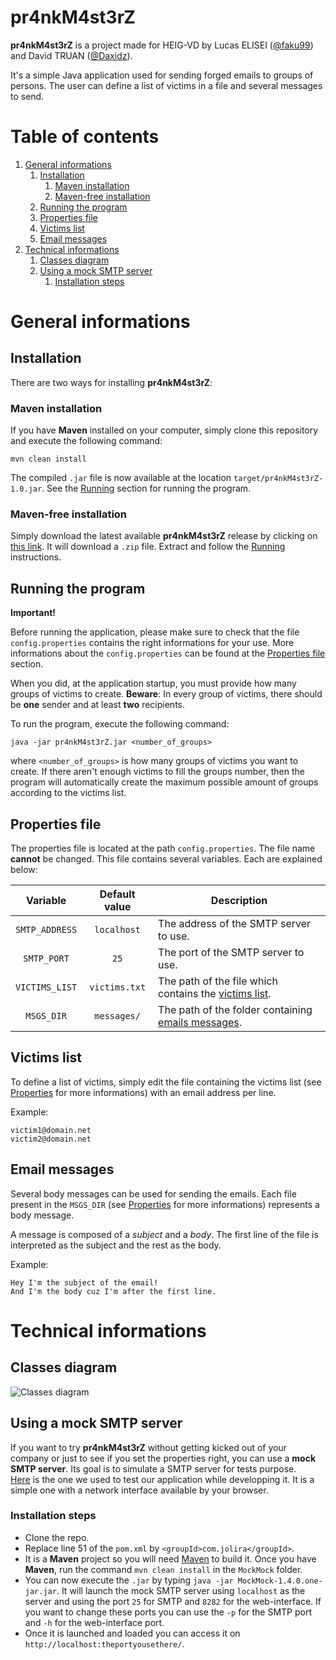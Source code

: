 # pr4nkM4st3rZ

**pr4nkM4st3rZ** is a project made for HEIG-VD by Lucas ELISEI ([@faku99](https://github.com/faku99)) and David TRUAN ([@Daxidz](https://github.com/Daxidz)).

It's a simple Java application used for sending forged emails to groups of persons. The user can define a list of victims in a file and several messages to send.

# Table of contents

1. [General informations](#General)
    1. [Installation](#Installation)
        1. [Maven installation](#Maven-Installation)
        2. [Maven-free installation](#Other-Installation)
    2. [Running the program](#Running)
    3. [Properties file](#Properties)
    4. [Victims list](#VictimsList)
    5. [Email messages](#Messages)
2. [Technical informations](#Technical)
    1. [Classes diagram](#UML)
    2. [Using a mock SMTP server](#SMTP)
        1. [Installation steps](#STMP-Installation)

# <a name="General"></a>General informations

## <a name="Installation"></a>Installation

There are two ways for installing **pr4nkM4st3rZ**:

### <a name="Maven-Installation"></a>Maven installation

If you have **Maven** installed on your computer, simply clone this repository and execute the following command:

    mvn clean install

The compiled `.jar` file is now available at the location `target/pr4nkM4st3rZ-1.0.jar`. See the [Running](#Running) section for running the program.

### <a name="Other-Installation"></a>Maven-free installation

Simply download the latest available **pr4nkM4st3rZ** release by clicking on [this link](https://github.com/faku99/pr4nkM4st3rZ/releases/latest). It will download a `.zip` file. Extract and follow the [Running](#Running) instructions.

## <a name="Running"></a>Running the program

**Important!**

Before running the application, please make sure to check that the file `config.properties` contains the right informations for your use. More informations about the `config.properties` can be found at the [Properties file](#Properties) section.

When you did, at the application startup, you must provide how many groups of victims to create. **Beware**: In every group of victims, there should be **one** sender and at least **two** recipients.

To run the program, execute the following command:

    java -jar pr4nkM4st3rZ.jar <number_of_groups>

where `<number_of_groups>` is how many groups of victims you want to create. If there aren't enough victims to fill the groups number, then the program will automatically create the maximum possible amount of groups according to the victims list.

## <a name="Properties"></a>Properties file

The properties file is located at the path `config.properties`. The file name **cannot** be changed. This file contains several variables. Each are explained below:

 Variable | Default value | Description
:---:|:---:|------
`SMTP_ADDRESS` | `localhost`| The address of the SMTP server to use.
`SMTP_PORT` | `25`| The port of the SMTP server to use.
`VICTIMS_LIST` | `victims.txt` | The path of the file which contains the [victims list](#VictimsList).
`MSGS_DIR` | `messages/` | The path of the folder containing [emails messages](#Messages).

## <a name="VictimsList"></a>Victims list

To define a list of victims, simply edit the file containing the victims list (see [Properties](#Properties) for more informations) with an email address per line.

Example:

    victim1@domain.net
    victim2@domain.net

## <a name="Messages"></a>Email messages

Several body messages can be used for sending the emails. Each file present in the `MSGS_DIR` (see [Properties](#Properties) for more informations) represents a body message.

A message is composed of a *subject* and a *body*. The first line of the file is interpreted as the subject and the rest as the body.

Example:

    Hey I'm the subject of the email!
    And I'm the body cuz I'm after the first line.

# <a name="Technical"></a>Technical informations

## <a name="UML"></a>Classes diagram

![Classes diagram](http://www.plantuml.com/plantuml/proxy?src=https://raw.githubusercontent.com/faku99/pr4nkM4st3rZ/master/figures/classes.plantuml)  

## <a name="SMTP"></a>Using a mock SMTP server

If you want to try **pr4nkM4st3rZ** without getting kicked out of your company or just to see if you set the properties right, you can use a **mock SMTP server**. Its goal is to simulate a SMTP server for tests purpose.  
[Here](https://github.com/tweakers-dev/MockMock) is the one we used to test our application while developping it. It is a simple one with a network interface available by your browser.

### <a name="STMP-Installation"></a>Installation steps

* Clone the repo.
* Replace line 51 of the `pom.xml` by `<groupId>com.jolira</groupId>`.
* It is a **Maven** project so you will need [Maven](https://maven.apache.org/download.cgi) to build it. Once you have **Maven**, run the command `mvn clean install` in the `MockMock` folder.
* You can now execute the `.jar` by typing `java -jar MockMock-1.4.0.one-jar.jar`. It will launch the mock SMTP server using `localhost` as the server and using the port `25` for SMTP and `8282` for the web-interface. If you want to change these ports you can use the `-p` for the SMTP port and `-h` for the web-interface port.
* Once it is launched and loaded you can access it on `http://localhost:theportyousethere/`.
